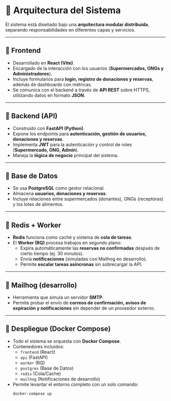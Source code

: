 # 🧭 Arquitectura del Sistema

El sistema está diseñado bajo una **arquitectura modular distribuida**, separando responsabilidades en diferentes capas y servicios.

---

## 🔹 Frontend
- Desarrollado en **React (Vite)**.  
- Encargado de la interacción con los usuarios (**Supermercados, ONGs y Administradores**).  
- Incluye formularios para **login, registro de donaciones y reservas**, además de dashboards con métricas.  
- Se comunica con el backend a través de **API REST** sobre HTTPS, utilizando datos en formato **JSON**.  

---

## 🔹 Backend (API)
- Construido con **FastAPI (Python)**.  
- Expone los endpoints para **autenticación, gestión de usuarios, donaciones y reservas**.  
- Implementa **JWT** para la autenticación y control de roles (**Supermercado, ONG, Admin**).  
- Maneja la **lógica de negocio** principal del sistema.  

---

## 🔹 Base de Datos
- Se usa **PostgreSQL** como gestor relacional.  
- Almacena **usuarios, donaciones y reservas**.  
- Incluye relaciones entre supermercados (donantes), ONGs (receptoras) y los lotes de alimentos.  

---

## 🔹 Redis + Worker
- **Redis** funciona como caché y sistema de **cola de tareas**.  
- El **Worker (RQ)** procesa trabajos en segundo plano:  
  - Expira automáticamente las **reservas no confirmadas** después de cierto tiempo (ej. 30 minutos).  
  - Envía **notificaciones** (simuladas con Mailhog en desarrollo).  
  - Permite **escalar tareas asíncronas** sin sobrecargar la API.  

---

## 🔹 Mailhog (desarrollo)
- Herramienta que simula un servidor **SMTP**.  
- Permite probar el envío de **correos de confirmación, avisos de expiración y notificaciones** sin depender de un proveedor externo.  

---

## 🔹 Despliegue (Docker Compose)
- Todo el sistema se orquesta con **Docker Compose**.  
- Contenedores incluidos:  
  - `frontend` (React)  
  - `api` (FastAPI)  
  - `worker` (RQ)  
  - `postgres` (Base de Datos)  
  - `redis` (Cola/Cache)  
  - `mailhog` (Notificaciones de desarrollo)  
- Permite levantar el entorno completo con un solo comando:  
  ```bash
  docker-compose up
